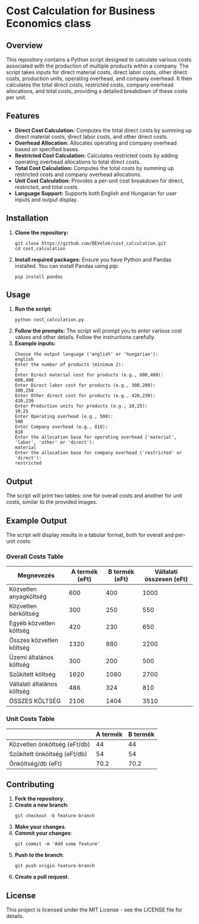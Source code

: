 <h1>Cost Calculation for Business Economics class</h1>

<h2>Overview</h2>
<p>This repository contains a Python script designed to calculate various costs associated with the production of multiple products within a company. The script takes inputs for direct material costs, direct labor costs, other direct costs, production units, operating overhead, and company overhead. It then calculates the total direct costs, restricted costs, company overhead allocations, and total costs, providing a detailed breakdown of these costs per unit.</p>

<h2>Features</h2>
<ul>
    <li><strong>Direct Cost Calculation:</strong> Computes the total direct costs by summing up direct material costs, direct labor costs, and other direct costs.</li>
    <li><strong>Overhead Allocation:</strong> Allocates operating and company overhead based on specified bases.</li>
    <li><strong>Restricted Cost Calculation:</strong> Calculates restricted costs by adding operating overhead allocations to total direct costs.</li>
    <li><strong>Total Cost Calculation:</strong> Computes the total costs by summing up restricted costs and company overhead allocations.</li>
    <li><strong>Unit Cost Calculation:</strong> Provides a per-unit cost breakdown for direct, restricted, and total costs.</li>
    <li><strong>Language Support:</strong> Supports both English and Hungarian for user inputs and output display.</li>
</ul>

<h2>Installation</h2>
<ol>
    <li><strong>Clone the repository:</strong>
        <pre><code>git clone https://github.com/DEVelek/cost_calculation.git
cd cost_calculation</code></pre>
    </li>
    <li><strong>Install required packages:</strong> Ensure you have Python and Pandas installed. You can install Pandas using pip:
        <pre><code>pip install pandas</code></pre>
    </li>
</ol>

<h2>Usage</h2>
<ol>
    <li><strong>Run the script:</strong>
        <pre><code>python cost_calculation.py</code></pre>
    </li>
    <li><strong>Follow the prompts:</strong> The script will prompt you to enter various cost values and other details. Follow the instructions carefully.</li>
    <li><strong>Example inputs:</strong>
        <pre><code>Choose the output language ('english' or 'hungarian'):
english
Enter the number of products (minimum 2):
2
Enter Direct material cost for products (e.g., 600,400):
600,400
Enter Direct labor cost for products (e.g., 300,200):
300,250
Enter Other direct cost for products (e.g., 420,230):
420,230
Enter Production units for products (e.g., 10,25):
10,25
Enter Operating overhead (e.g., 500):
500
Enter Company overhead (e.g., 810):
810
Enter the allocation base for operating overhead ('material', 'labor', 'other' or 'direct'):
material
Enter the allocation base for company overhead ('restricted' or 'direct'):
restricted</code></pre>
    </li>
</ol>

<h2>Output</h2>
<p>The script will print two tables: one for overall costs and another for unit costs, similar to the provided images.</p>

<h2>Example Output</h2>
<p>The script will display results in a tabular format, both for overall and per-unit costs:</p>

<h3>Overall Costs Table</h3>
<table>
    <thead>
        <tr>
            <th>Megnevezés</th>
            <th>A termék (eFt)</th>
            <th>B termék (eFt)</th>
            <th>Vállalati összesen (eFt)</th>
        </tr>
    </thead>
    <tbody>
        <tr>
            <td>Közvetlen anyagköltség</td>
            <td>600</td>
            <td>400</td>
            <td>1000</td>
        </tr>
        <tr>
            <td>Közvetlen bérköltség</td>
            <td>300</td>
            <td>250</td>
            <td>550</td>
        </tr>
        <tr>
            <td>Egyéb közvetlen költség</td>
            <td>420</td>
            <td>230</td>
            <td>650</td>
        </tr>
        <tr>
            <td>Összes közvetlen költség</td>
            <td>1320</td>
            <td>880</td>
            <td>2200</td>
        </tr>
        <tr>
            <td>Üzemi általános költség</td>
            <td>300</td>
            <td>200</td>
            <td>500</td>
        </tr>
        <tr>
            <td>Szűkített költség</td>
            <td>1620</td>
            <td>1080</td>
            <td>2700</td>
        </tr>
        <tr>
            <td>Vállalati általános költség</td>
            <td>486</td>
            <td>324</td>
            <td>810</td>
        </tr>
        <tr>
            <td>ÖSSZES KÖLTSÉG</td>
            <td>2106</td>
            <td>1404</td>
            <td>3510</td>
        </tr>
    </tbody>
</table>

<h3>Unit Costs Table</h3>
<table>
    <thead>
        <tr>
            <th></th>
            <th>A termék</th>
            <th>B termék</th>
        </tr>
    </thead>
    <tbody>
        <tr>
            <td>Közvetlen önköltség (eFt/db)</td>
            <td>44</td>
            <td>44</td>
        </tr>
        <tr>
            <td>Szűkített önköltség (eFt/db)</td>
            <td>54</td>
            <td>54</td>
        </tr>
        <tr>
            <td>Önköltség/db (eFt)</td>
            <td>70.2</td>
            <td>70.2</td>
        </tr>
        </table>

<h2>Contributing</h2>
<ol>
    <li><strong>Fork the repository</strong>.</li>
    <li><strong>Create a new branch</strong>:
        <pre><code>git checkout -b feature-branch</code></pre>
    </li>
    <li><strong>Make your changes</strong>.</li>
    <li><strong>Commit your changes</strong>:
        <pre><code>git commit -m 'Add some feature'</code></pre>
    </li>
    <li><strong>Push to the branch</strong>:
        <pre><code>git push origin feature-branch</code></pre>
    </li>
    <li><strong>Create a pull request</strong>.</li>
</ol>

<h2>License</h2>
<p>This project is licensed under the MIT License - see the LICENSE file for details.</p>
